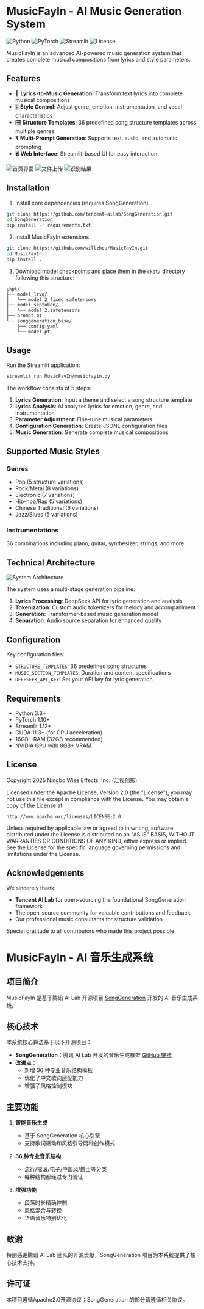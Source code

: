 # MusicFayIn - AI Music Generation System

![Python](https://img.shields.io/badge/python-3.8+-blue.svg)
![PyTorch](https://img.shields.io/badge/PyTorch-1.10+-red.svg)
![Streamlit](https://img.shields.io/badge/Streamlit-1.12+-green.svg)
![License](https://img.shields.io/badge/License-Apache%202.0-blue.svg)

MusicFayIn is an advanced AI-powered music generation system that creates complete musical compositions from lyrics and style parameters.

## Features

- 🎵 **Lyrics-to-Music Generation**: Transform text lyrics into complete musical compositions
- 🎚️ **Style Control**: Adjust genre, emotion, instrumentation, and vocal characteristics
- 🎛️ **Structure Templates**: 36 predefined song structure templates across multiple genres
- 🎙️ **Multi-Prompt Generation**: Supports text, audio, and automatic prompting
- 🖥️ **Web Interface**: Streamlit-based UI for easy interaction

 ![首页界面](https://raw.githubusercontent.com/willzhou/MusicFayIn/main/assets/home.png)
 ![文件上传](https://raw.githubusercontent.com/willzhou/MusicFayIn/main/assets/lyrics.png)
 ![识别结果](https://raw.githubusercontent.com/willzhou/MusicFayIn/main/assets/generation.png)

## Installation

1. Install core dependencies (requires SongGeneration)
```bash
git clone https://github.com/tencent-ailab/SongGeneration.git
cd SongGeneration
pip install -r requirements.txt
```

2. Install MusicFayIn extensions
```bash
git clone https://github.com/willzhou/MusicFayIn.git
cd MusicFayIn
pip install .
```

3. Download model checkpoints and place them in the `ckpt/` directory following this structure:
```
ckpt/
├── model_1rvq/
│   └── model_2_fixed.safetensors
├── model_septoken/
│   └── model_2.safetensors
├── prompt.pt
└── songgeneration_base/
    ├── config.yaml
    └── model.pt
```

## Usage

Run the Streamlit application:
```bash
streamlit run MusicFayIn/musicfayin.py
```

The workflow consists of 5 steps:

1. **Lyrics Generation**: Input a theme and select a song structure template
2. **Lyrics Analysis**: AI analyzes lyrics for emotion, genre, and instrumentation
3. **Parameter Adjustment**: Fine-tune musical parameters
4. **Configuration Generation**: Create JSONL configuration files
5. **Music Generation**: Generate complete musical compositions

## Supported Music Styles

### Genres
- Pop (5 structure variations)
- Rock/Metal (8 variations)
- Electronic (7 variations)
- Hip-hop/Rap (5 variations)
- Chinese Traditional (6 variations)
- Jazz/Blues (5 variations)

### Instrumentations
36 combinations including piano, guitar, synthesizer, strings, and more

## Technical Architecture

![System Architecture](docs/architecture.png)

The system uses a multi-stage generation pipeline:
1. **Lyrics Processing**: DeepSeek API for lyric generation and analysis
2. **Tokenization**: Custom audio tokenizers for melody and accompaniment
3. **Generation**: Transformer-based music generation model
4. **Separation**: Audio source separation for enhanced quality

## Configuration

Key configuration files:
- `STRUCTURE_TEMPLATES`: 36 predefined song structures
- `MUSIC_SECTION_TEMPLATES`: Duration and content specifications
- `DEEPSEEK_API_KEY`: Set your API key for lyric generation

## Requirements

- Python 3.8+
- PyTorch 1.10+
- Streamlit 1.12+
- CUDA 11.3+ (for GPU acceleration)
- 16GB+ RAM (32GB recommended)
- NVIDIA GPU with 8GB+ VRAM

## License

Copyright 2025 Ningbo Wise Effects, Inc. (汇视创影)

Licensed under the Apache License, Version 2.0 (the "License");
you may not use this file except in compliance with the License.
You may obtain a copy of the License at

    http://www.apache.org/licenses/LICENSE-2.0

Unless required by applicable law or agreed to in writing, software
distributed under the License is distributed on an "AS IS" BASIS,
WITHOUT WARRANTIES OR CONDITIONS OF ANY KIND, either express or implied.
See the License for the specific language governing permissions and
limitations under the License.

## Acknowledgements

We sincerely thank:
- **Tencent AI Lab** for open-sourcing the foundational SongGeneration framework
- The open-source community for valuable contributions and feedback
- Our professional music consultants for structure validation

Special gratitude to all contributors who made this project possible.

# MusicFayIn - AI 音乐生成系统

## 项目简介
MusicFayIn 是基于腾讯 AI Lab 开源项目 [SongGeneration](https://github.com/tencent-ailab/SongGeneration) 开发的 AI 音乐生成系统。

## 核心技术
本系统核心算法基于以下开源项目：
- **SongGeneration**：腾讯 AI Lab 开发的音乐生成框架 [GitHub 链接](https://github.com/tencent-ailab/SongGeneration)
- **改进点**：
  - 新增 36 种专业音乐结构模板
  - 优化了中文歌词适配能力
  - 增强了风格控制模块

## 主要功能
1. **智能音乐生成**
   - 基于 SongGeneration 核心引擎
   - 支持歌词驱动和风格引导两种创作模式

2. **36 种专业音乐结构**
   - 流行/摇滚/电子/中国风/爵士等分类
   - 每种结构都经过专门验证

3. **增强功能**
   - 段落时长精确控制
   - 风格混合与转换
   - 华语音乐特别优化

## 致谢
特别感谢腾讯 AI Lab 团队的开源贡献，SongGeneration 项目为本系统提供了核心技术支持。

## 许可证
本项目遵循Apache2.0开源协议；SongGeneration 的部分请遵循相关协议。
